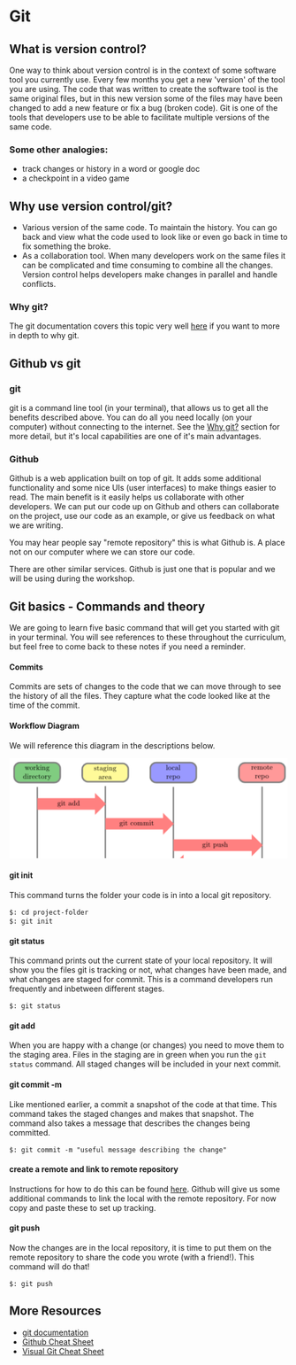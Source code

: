 # Git

## What is version control?
One way to think about version control is in the context of some software tool you currently use. Every few months you get a new 'version' of the tool you are using. The code that was written to create the software tool is the same original files, but in this new version some of the files may have been changed to add a new feature or fix a bug (broken code). Git is one of the tools that developers use to be able to facilitate multiple versions of the same code.

### Some other analogies:
- track changes or history in a word or google doc
- a checkpoint in a video game

## Why use version control/git?
- Various version of the same code. To maintain the history. You can go back and view what the code used to look like or even go back in time to fix something the broke.
- As a collaboration tool. When many developers work on the same files it can be complicated and time consuming to combine all the changes. Version control helps developers make changes in parallel and handle conflicts.

### Why git?
The git documentation covers this topic very well [here](https://git-scm.com/about) if you want to more in depth to why git.

## Github vs git
### git
git is a command line tool (in your terminal), that allows us to get all the benefits described above. You can do all you need locally (on your computer) without connecting to the internet. See the [Why git?](#why-git) section for more detail, but it's local capabilities are one of it's main advantages.

### Github
Github is a web application built on top of git. It adds some additional functionality and some nice UIs (user interfaces) to make things easier to read. The main benefit is it easily helps us collaborate with other developers. We can put our code up on Github and others can collaborate on the project, use our code as an example, or give us feedback on what we are writing.

You may hear people say "remote repository" this is what Github is. A place not on our computer where we can store our code.

There are other similar services. Github is just one that is popular and we will be using during the workshop.

## Git basics - Commands and theory
We are going to learn five basic command that will get you started with git in your terminal. You will see references to these throughout the curriculum, but feel free to come back to these notes if you need a reminder.

#### Commits
Commits are sets of changes to the code that we can move through to see the history of all the files. They capture what the code looked like at the time of the commit.

#### Workflow Diagram
We will reference this diagram in the descriptions below.

![git workflow diagram](img/git-workflow.png)

#### git init
This command turns the folder your code is in into a local git repository.

```
$: cd project-folder
$: git init
```
#### git status
This command prints out the current state of your local repository. It will show you the files git is tracking or not, what changes have been made, and what changes are staged for commit. This is a command developers run frequently and inbetween different stages.

```
$: git status
```
#### git add
When you are happy with a change (or changes) you need to move them to the staging area. Files in the staging are in green when you run the ```git status``` command. All staged changes will be included in your next commit.

#### git commit -m
Like mentioned earlier, a commit a snapshot of the code at that time. This command takes the staged changes and makes that snapshot. The command also takes a message that describes the changes being committed.

```
$: git commit -m "useful message describing the change"
```
#### create a remote and link to remote repository
Instructions for how to do this can be found [here](https://help.github.com/articles/adding-an-existing-project-to-github-using-the-command-line/). Github will give us some additional commands to link the local with the remote repository. For now copy and paste these to set up tracking.

#### git push
Now the changes are in the local repository, it is time to put them on the remote repository to share the code you wrote (with a friend!). This command will do that!

```
$: git push
```

## More Resources
- [git documentation](https://git-scm.com/doc)
- [Github Cheat Sheet](https://services.github.com/kit/downloads/github-git-cheat-sheet.pdf)
- [Visual Git Cheat Sheet](http://ndpsoftware.com/git-cheatsheet.html)
